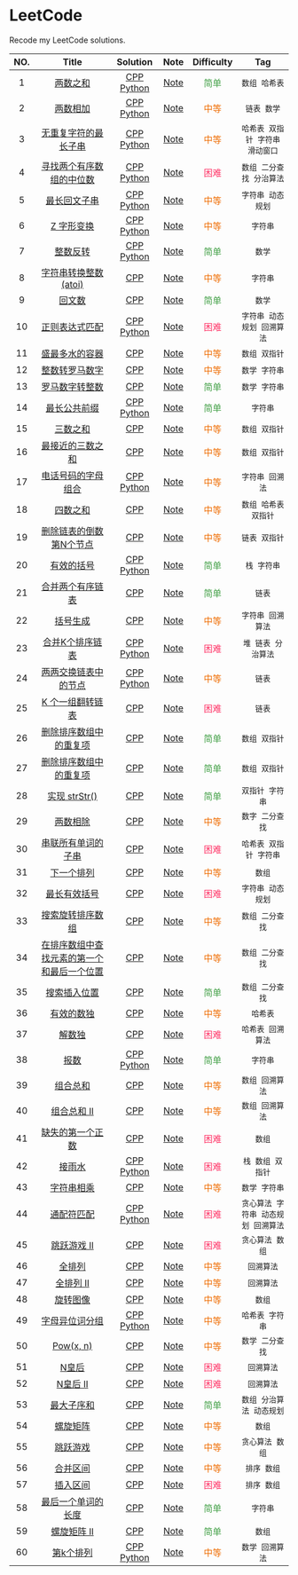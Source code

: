 # LeetCode
Recode my LeetCode solutions.

|NO.|Title|Solution|Note|Difficulty|Tag|
|:---:|:-----:|:--------:|:----:|:----------:|:---:|
|1|[两数之和](https://leetcode-cn.com/problems/two-sum/)|[CPP](0001&#32;Two&#32;Sum/solution.cpp) [Python](0001&#32;Two&#32;Sum/solution.py)|[Note](0001&#32;Two&#32;Sum/README.md)|<font color="#43a047">简单</font>|`数组 哈希表`|
|2|[两数相加](https://leetcode-cn.com/problems/add-two-numbers/)|[CPP](0002&#32;Add&#32;Two&#32;Numbers/solution.cpp) [Python](0002&#32;Add&#32;Two&#32;Numbers/solution.py)|[Note](0002&#32;Add&#32;Two&#32;Numbers/README.md)|<font color="#EF6C00">中等</font>|`链表 数学`|
|3|[无重复字符的最长子串](https://leetcode-cn.com/problems/longest-substring-without-repeating-characters/)|[CPP](0003&#32;Longest&#32;Substring&#32;Without&#32;Repeating/solution.cpp) [Python](0003&#32;Longest&#32;Substring&#32;Without&#32;Repeating/solution.py)|[Note](0003&#32;Longest&#32;Substring&#32;Without&#32;Repeating/README.md)|<font color="#EF6C00">中等</font>|`哈希表 双指针 字符串 滑动窗口`|
|4|[寻找两个有序数组的中位数](https://leetcode-cn.com/problems/median-of-two-sorted-arrays/)|[CPP](0004&#32;Median&#32;of&#32;Two&#32;Sorted&#32;Arrays/solution.cpp) [Python](0004&#32;Median&#32;of&#32;Two&#32;Sorted&#32;Arrays/solution.py)|[Note](0004&#32;Median&#32;of&#32;Two&#32;Sorted&#32;Arrays/README.md)|<font color="#FF3366">困难</font>|`数组 二分查找 分治算法`|
|5|[最长回文子串](https://leetcode-cn.com/problems/longest-palindromic-substring/)|[CPP](0005&#32;Longest&#32;Palindromic&#32;Substring/solution.cpp) [Python](0005&#32;Longest&#32;Palindromic&#32;Substring/solution.py)|[Note](0005&#32;Longest&#32;Palindromic&#32;Substring/README.md)|<font color="#EF6C00">中等</font>|`字符串 动态规划`|
|6|[Z 字形变换](https://leetcode-cn.com/problems/zigzag-conversion/)|[CPP](0006&#32;ZigZag&#32;Conversion/solution.cpp) [Python](0006&#32;ZigZag&#32;Conversion/solution.py)|[Note](0006&#32;ZigZag&#32;Conversion/README.md)|<font color="#EF6C00">中等</font>|`字符串`|
|7|[整数反转](https://leetcode-cn.com/problems/reverse-integer/)|[CPP](0007&#32;Reverse&#32;Integer/solution.cpp) [Python](0007&#32;Reverse&#32;Integer/solution.py)|[Note](0007&#32;Reverse&#32;Integer/README.md)|<font color="#43a047">简单</font>|`数学`|
|8|[字符串转换整数 (atoi)](https://leetcode-cn.com/problems/string-to-integer-atoi/)|[CPP](0008&#32;String&#32;to&#32;Integer&#32;(atoi)/solution.cpp)|[Note](0008&#32;String&#32;to&#32;Integer&#32;(atoi)/README.md)|<font color="#EF6C00">中等</font>|`字符串`|
|9|[回文数](https://leetcode-cn.com/problems/palindrome-number/)|[CPP](0009&#32;Palindrome&#32;Number/solution.cpp)|[Note](0009&#32;Palindrome&#32;Number/README.md)|<font color="#43a047">简单</font>|`数学`|
|10|[正则表达式匹配](https://leetcode-cn.com/problems/regular-expression-matching/)|[CPP](0010&#32;Regular&#32;Expression&#32;Matching/solution.cpp) [Python](0010&#32;Regular&#32;Expression&#32;Matching/solution.py)|[Note](0010&#32;Regular&#32;Expression&#32;Matching/README.md)|<font color="#FF3366">困难</font>|`字符串 动态规划 回溯算法`|
|11|[盛最多水的容器](https://leetcode-cn.com/problems/container-with-most-water/)|[CPP](0011&#32;Container&#32;With&#32;Most&#32;Water/solution.cpp)|[Note](0011&#32;Container&#32;With&#32;Most&#32;Water/README.md)|<font color="#EF6C00">中等</font>|`数组 双指针`|
|12|[整数转罗马数字](https://leetcode-cn.com/problems/integer-to-roman/)|[CPP](0012&#32;Integer&#32;to&#32;Roman/solution.cpp)|[Note](0012&#32;Integer&#32;to&#32;Roman/README.md)|<font color="#EF6C00">中等</font>|`数学 字符串`|
|13|[罗马数字转整数](https://leetcode-cn.com/problems/roman-to-integer/)|[CPP](0013&#32;Roman&#32;to&#32;Integer/solution.cpp)|[Note](0013&#32;Roman&#32;to&#32;Integer/README.md)|<font color="#43a047">简单</font>|`数学 字符串`|
|14|[最长公共前缀](https://leetcode-cn.com/problems/longest-common-prefix/)|[CPP](0014&#32;Longest&#32;Common&#32;Prefix/solution.cpp) [Python](0014&#32;Longest&#32;Common&#32;Prefix/solution.py)|[Note](0014&#32;Longest&#32;Common&#32;Prefix/README.md)|<font color="#43a047">简单</font>|`字符串`|
|15|[三数之和](https://leetcode-cn.com/problems/3sum/)|[CPP](0015&#32;3Sum/solution.cpp)|[Note](0015&#32;3Sum/README.md)|<font color="#EF6C00">中等</font>|`数组 双指针`|
|16|[最接近的三数之和](https://leetcode-cn.com/problems/3sum-closest/)|[CPP](0016&#32;3Sum&#32;Closest/solution.cpp)|[Note](0016&#32;3Sum&#32;Closest/README.md)|<font color="#EF6C00">中等</font>|`数组 双指针`|
|17|[电话号码的字母组合](https://leetcode-cn.com/problems/letter-combinations-of-a-phone-number/)|[CPP](0017&#32;Letter&#32;Combinations&#32;of&#32;a&#32;Phone&#32;Number/solution.cpp) [Python](0017&#32;Letter&#32;Combinations&#32;of&#32;a&#32;Phone&#32;Number/solution.py)|[Note](0017&#32;Letter&#32;Combinations&#32;of&#32;a&#32;Phone&#32;Number/README.md)|<font color="#EF6C00">中等</font>|`字符串 回溯法`|
|18|[四数之和](https://leetcode-cn.com/problems/4sum/)|[CPP](0018&#32;4Sum/solution.cpp)|[Note](0018&#32;4Sum/README.md)|<font color="#EF6C00">中等</font>|`数组 哈希表 双指针`|
|19|[删除链表的倒数第N个节点](https://leetcode-cn.com/problems/remove-nth-node-from-end-of-list/)|[CPP](0019&#32;Remove&#32;Nth&#32;Node&#32;From&#32;End&#32;of&#32;List/solution.cpp)|[Note](0019&#32;Remove&#32;Nth&#32;Node&#32;From&#32;End&#32;of&#32;List/README.md)|<font color="#EF6C00">中等</font>|`链表 双指针`|
|20|[有效的括号](https://leetcode-cn.com/problems/valid-parentheses/)|[CPP](0020&#32;Valid&#32;Parentheses/solution.cpp) [Python](0020&#32;Valid&#32;Parentheses/solution.py)|[Note](0020&#32;Valid&#32;Parentheses/README.md)|<font color="#43a047">简单</font>|`栈 字符串`|
|21|[合并两个有序链表](https://leetcode-cn.com/problems/merge-two-sorted-lists/)|[CPP](0021&#32;Valid&#32;Parentheses/solution.cpp)|[Note](0021&#32;Valid&#32;Parentheses/README.md)|<font color="#43a047">简单</font>|`链表`|
|22|[括号生成](https://leetcode-cn.com/problems/generate-parentheses/)|[CPP](0022&#32;Generate&#32;Parentheses/solution.cpp)|[Note](0022&#32;Generate&#32;Parentheses/README.md)|<font color="#EF6C00">中等</font>|`字符串 回溯算法`|
|23|[合并K个排序链表](https://leetcode-cn.com/problems/merge-k-sorted-lists/)|[CPP](0023&#32;Merge&#32;k&#32;Sorted&#32;Lists/solution.cpp) [Python](0023&#32;Merge&#32;k&#32;Sorted&#32;Lists/solution.py)|[Note](0023&#32;Merge&#32;k&#32;Sorted&#32;Lists/README.md)|<font color="#FF3366">困难</font>|`堆 链表 分治算法`|
|24|[两两交换链表中的节点](https://leetcode-cn.com/problems/swap-nodes-in-pairs/)|[CPP](0024&#32;Swap&#32;Nodes&#32;in&#32;Pairs/solution.cpp) [Python](0024&#32;Swap&#32;Nodes&#32;in&#32;Pairs/solution.py)|[Note](0024&#32;Swap&#32;Nodes&#32;in&#32;Pairs/README.md)|<font color="#EF6C00">中等</font>|`链表`|
|25|[K 个一组翻转链表](https://leetcode-cn.com/problems/reverse-nodes-in-k-group/)|[CPP](0025&#32;Reverse&#32;Nodes&#32;in&#32;k-Group/solution.cpp)|[Note](0025&#32;Reverse&#32;Nodes&#32;in&#32;k-Group/README.md)|<font color="#FF3366">困难</font>|`链表`|
|26|[删除排序数组中的重复项](https://leetcode-cn.com/problems/remove-duplicates-from-sorted-array/)|[CPP](0026&#32;Remove&#32;Duplicates&#32;from&#32;Sorted&#32;Array/solution.cpp)|[Note](0026&#32;Remove&#32;Duplicates&#32;from&#32;Sorted&#32;Array/README.md)|<font color="#43a047">简单</font>|`数组 双指针`|
|27|[删除排序数组中的重复项](https://leetcode-cn.com/problems/remove-element/)|[CPP](0027&#32;Remove&#32;Duplicates&#32;from&#32;Sorted&#32;Array/solution.cpp)|[Note](0027&#32;Remove&#32;Duplicates&#32;from&#32;Sorted&#32;Array/README.md)|<font color="#43a047">简单</font>|`数组 双指针`|
|28|[实现 strStr()](https://leetcode-cn.com/problems/implement-strstr/)|[CPP](0028&#32;Implement&#32;strStr()/solution.cpp)|[Note](0028&#32;Implement&#32;strStr()/README.md)|<font color="#43a047">简单</font>|`双指针 字符串`|
|29|[两数相除](https://leetcode-cn.com/problems/divide-two-integers/)|[CPP](0029&#32;Divide&#32;Two&#32;Integers/solution.cpp)|[Note](0029&#32;Divide&#32;Two&#32;Integers/README.md)|<font color="#EF6C00">中等</font>|`数字 二分查找`|
|30|[串联所有单词的子串](https://leetcode-cn.com/problems/substring-with-concatenation-of-all-words/)|[CPP](0030&#32;Substring&#32;with&#32;Concatenation&#32;of&#32;All&#32;Words/solution.cpp)|[Note](0030&#32;Substring&#32;with&#32;Concatenation&#32;of&#32;All&#32;Words/README.md)|<font color="#FF3366">困难</font>|`哈希表 双指针 字符串`|
|31|[下一个排列](https://leetcode-cn.com/problems/next-permutation/)|[CPP](0031&#32;Next&#32;Permutation/solution.cpp)|[Note](0031&#32;Next&#32;Permutation/README.md)|<font color="#EF6C00">中等</font>|`数组`|
|32|[最长有效括号](https://leetcode-cn.com/problems/longest-valid-parentheses/)|[CPP](0032&#32;Longest&#32;Valid&#32;Parentheses/solution.cpp)|[Note](0032&#32;Longest&#32;Valid&#32;Parentheses/README.md)|<font color="#FF3366">困难</font>|`字符串 动态规划`|
|33|[搜索旋转排序数组](https://leetcode-cn.com/problems/search-in-rotated-sorted-array/)|[CPP](0033&#32;Search&#32;in&#32;Rotated&#32;Sorted&#32;Array/solution.cpp)|[Note](0033&#32;Search&#32;in&#32;Rotated&#32;Sorted&#32;Array/README.md)|<font color="#EF6C00">中等</font>|`数组 二分查找`|
|34|[在排序数组中查找元素的第一个和最后一个位置](https://leetcode-cn.com/problems/find-first-and-last-position-of-element-in-sorted-array/)|[CPP](0034&#32;Find&#32;First&#32;and&#32;Last&#32;Position&#32;of&#32;Element&#32;in&#32;Sorted&#32;Array/solution.cpp)|[Note](0034&#32;Find&#32;First&#32;and&#32;Last&#32;Position&#32;of&#32;Element&#32;in&#32;Sorted&#32;Array/README.md)|<font color="#EF6C00">中等</font>|`数组 二分查找`|
|35|[搜索插入位置](https://leetcode-cn.com/problems/search-insert-position/)|[CPP](0035&#32;Search&#32;Insert&#32;Position/solution.cpp)|[Note](0035&#32;Search&#32;Insert&#32;Position/README.md)|<font color="#43a047">简单</font>|`数组 二分查找`|
|36|[有效的数独](https://leetcode-cn.com/problems/valid-sudoku/)|[CPP](0036&#32;Valid&#32;Sudoku/solution.cpp)|[Note](0036&#32;Valid&#32;Sudoku/README.md)|<font color="#EF6C00">中等</font>|`哈希表`|
|37|[解数独](https://leetcode-cn.com/problems/sudoku-solver/submissions/)|[CPP](0037&#32;Sudoku&#32;Solver/solution.cpp)|[Note](0037&#32;Sudoku&#32;Solver/README.md)|<font color="#FF3366">困难</font>|`哈希表 回溯算法`|
|38|[报数](https://leetcode-cn.com/problems/count-and-say/)|[CPP](0038&#32;Count&#32;and&#32;Say/solution.cpp) [Python](0038&#32;Count&#32;and&#32;Say/soluton.py)|[Note](0038&#32;Count&#32;and&#32;Say/README.md)|<font color="#43a047">简单</font>|`字符串`|
|39|[组合总和](https://leetcode-cn.com/problems/combination-sum/)|[CPP](0039&#32;Combination&#32;Sum/solution.cpp)|[Note](0039&#32;Combination&#32;Sum/README.md)|<font color="#EF6C00">中等</font>|`数组 回溯算法`|
|40|[组合总和 II](https://leetcode-cn.com/problems/combination-sum-ii/)|[CPP](0040&#32;Combination&#32;Sum&#32;II/solution.cpp)|[Note](0040&#32;Combination&#32;Sum&#32;II/README.md)|<font color="#EF6C00">中等</font>|`数组 回溯算法`|
|41|[缺失的第一个正数](https://leetcode-cn.com/problems/first-missing-positive/)|[CPP](0041&#32;First&#32;Missing&#32;Positive/solution.cpp)|[Note](0041&#32;First&#32;Missing&#32;Positive/README.md)|<font color="#FF3366">困难</font>|`数组`|
|42|[接雨水](https://leetcode-cn.com/problems/trapping-rain-water/)|[CPP](0042&#32;Trapping&#32;Rain&#32;Water/solution.cpp) [Python](0042&#32;Trapping&#32;Rain&#32;Water/solution.py)|[Note](0042&#32;Trapping&#32;Rain&#32;Water/README.md)|<font color="#FF3366">困难</font>|`栈 数组 双指针`|
|43|[字符串相乘](https://leetcode-cn.com/problems/multiply-strings/)|[CPP](0043&#32;Multiply&#32;Strings/solution.cpp)|[Note](0043&#32;Multiply&#32;Strings/README.md)|<font color="#EF6C00">中等</font>|`数学 字符串`|
|44|[通配符匹配](https://leetcode-cn.com/problems/wildcard-matching/)|[CPP](0044&#32;Wildcard&#32;Matching/solution.cpp) [Python](0044&#32;Wildcard&#32;Matching/solution.py)|[Note](0044&#32;Wildcard&#32;Matching/README.md)|<font color="#FF3366">困难</font>|`贪心算法 字符串 动态规划 回溯算法`|
|45|[跳跃游戏 II](https://leetcode-cn.com/problems/jump-game-ii/)|[CPP](0045&#32;Jump&#32;Game&#32;II/solution.cpp) |[Note](0045&#32;Jump&#32;Game&#32;II/README.md)|<font color="#FF3366">困难</font>|`贪心算法 数组`|
|46|[全排列](https://leetcode-cn.com/problems/permutations/)|[CPP](0046&#32;Permutations/solution.cpp)|[Note](0046&#32;Permutations/README.md)|<font color="#EF6C00">中等</font>|`回溯算法`|
|47|[全排列 II](https://leetcode-cn.com/problems/permutations-ii/)|[CPP](0047&#32;Permutations&#32;II/solution.cpp)|[Note](0047&#32;Permutations&#32;II/README.md)|<font color="#EF6C00">中等</font>|`回溯算法`|
|48|[旋转图像](https://leetcode-cn.com/problems/rotate-image/)|[CPP](0048&#32;Rotate&#32;Image/solution.cpp)|[Note](0048&#32;Rotate&#32;Image/README.md)|<font color="#EF6C00">中等</font>|`数组`|
|49|[字母异位词分组](https://leetcode-cn.com/problems/group-anagrams/)|[CPP](0049&#32;Group&#32;Anagrams/solution.cpp) [Python](0049&#32;Group&#32;Anagrams/solution.py)|[Note](0049&#32;Group&#32;Anagrams/README.md)|<font color="#EF6C00">中等</font>|`哈希表 字符串`|
|50|[Pow(x, n)](https://leetcode-cn.com/problems/powx-n/submissions/)|[CPP](0050&#32;Pow(x,&#32;n)/solution.cpp) |[Note](0050&#32;Pow(x,&#32;n)/README.md)|<font color="#EF6C00">中等</font>|`数学 二分查找`|
|51|[N皇后](https://leetcode-cn.com/problems/n-queens/)|[CPP](0051&#32;N-Queens/solution.cpp) |[Note](0051&#32;N-Queens/README.md)|<font color="#FF3366">困难</font>|`回溯算法`|
|52|[N皇后 II](https://leetcode-cn.com/problems/n-queens-ii/)|[CPP](0052&#32;&#32;N-Queens&#32;II/solution.cpp) |[Note](0052&#32;&#32;N-Queens&#32;II/README.md)|<font color="#FF3366">困难</font>|`回溯算法`|
|53|[最大子序和](https://leetcode-cn.com/problems/maximum-subarray/)|[CPP](0053&#32;Maximum&#32;Subarray/solution.cpp) |[Note](0053&#32;Maximum&#32;Subarray/README.MD)|<font color="#43a047">简单</font>|`数组 分治算法 动态规划`|
|54|[螺旋矩阵](https://leetcode-cn.com/problems/spiral-matrix/)|[CPP](0054&#32;Spiral&#32;Matrix/solution.cpp)|[Note](0054&#32;Spiral&#32;Matrix/README.md)|<font color="#EF6C00">中等</font>|`数组`|
|55|[跳跃游戏](https://leetcode-cn.com/problems/jump-game/)|[CPP](0055&#32;Jump&#32;Game/solution.cpp)|[Note](0055&#32;Jump&#32;Game/README.md)|<font color="#EF6C00">中等</font>|`贪心算法 数组`|
|56|[合并区间](https://leetcode-cn.com/problems/merge-intervals/)|[CPP](0056&#32;Merge&#32;Intervals/solution.cpp)|[Note](0056&#32;Merge&#32;Intervals/README.md)|<font color="#EF6C00">中等</font>|`排序 数组`|
|57|[插入区间](https://leetcode-cn.com/problems/insert-interval/)|[CPP](0057&#32;Insert&#32;Interval/solution.cpp) |[Note](0057&#32;Insert&#32;Interval/README.md)|<font color="#FF3366">困难</font>|`排序 数组`|
|58|[最后一个单词的长度](https://leetcode-cn.com/problems/length-of-last-word/)|[CPP](0058&#32;Length&#32;of&#32;Last&#32;Word/solution.cpp) |[Note](0058&#32;Length&#32;of&#32;Last&#32;Word/README.md)|<font color="#43a047">简单</font>|`字符串`|
|59|[螺旋矩阵 II](https://leetcode-cn.com/problems/spiral-matrix-ii/)|[CPP](0059&#32;Spiral&#32;Matrix&#32;II/solution.cpp) |[Note](0059&#32;Spiral&#32;Matrix&#32;II/README.md)|<font color="#43a047">简单</font>|`数组`|
|60|[第k个排列](https://leetcode-cn.com/problems/permutation-sequence/)|[CPP](0060&#32;Permutation&#32;Sequence/solution.cpp) [Python](0060&#32;Permutation&#32;Sequence/solution.py)|[Note](0060&#32;Permutation&#32;Sequence/README.md)|<font color="#EF6C00">中等</font>|`数学 回溯算法`|